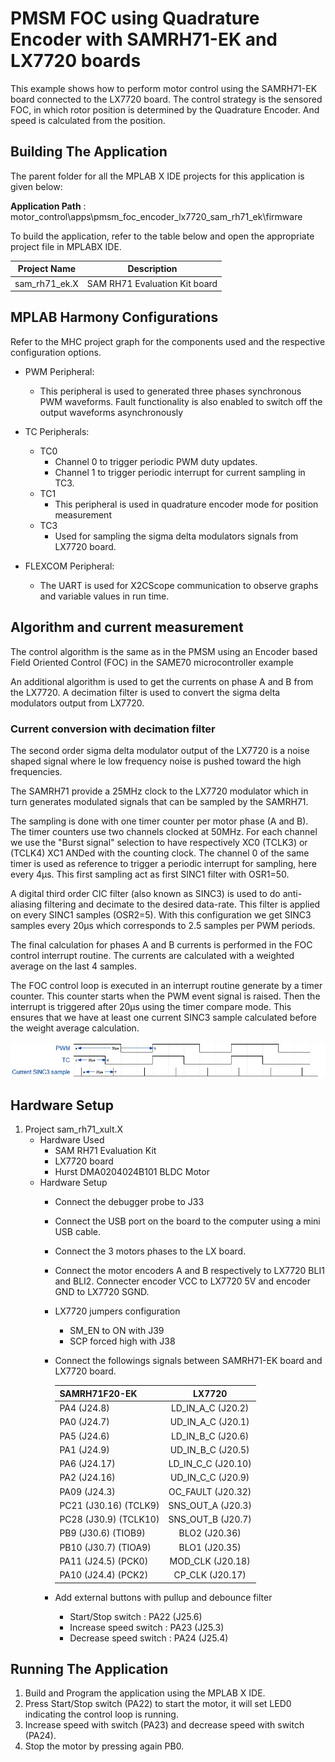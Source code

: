 # PMSM FOC using Quadrature Encoder with SAMRH71-EK and LX7720 boards

This example shows how to perform motor control using the SAMRH71-EK board connected to the LX7720 board. The control strategy is the sensored FOC, in which rotor position is determined by the Quadrature Encoder. And speed is calculated from the position. 

## Building The Application 
The parent folder for all the MPLAB X IDE projects for this application is given below:

**Application Path** : motor_control\apps\pmsm_foc_encoder_lx7720_sam_rh71_ek\firmware

To build the application, refer to the table below and open the appropriate project file in MPLABX IDE.

| Project Name  | Description   |
| ------------- |:-------------:|
| sam_rh71_ek.X | SAM RH71 Evaluation Kit board  |
	

## MPLAB Harmony Configurations 

Refer to the MHC project graph for the components used and the respective configuration options.

* PWM Peripheral:
    * This peripheral is used to generated three phases synchronous PWM waveforms. Fault functionality is also enabled to switch off the output waveforms asynchronously
* TC Peripherals:
    * TC0
        * Channel 0 to trigger periodic PWM duty updates.
        * Channel 1 to trigger periodic interrupt for current sampling in TC3.
    * TC1
        * This peripheral is used in quadrature encoder mode for position measurement
    * TC3
        * Used for sampling the sigma delta modulators signals from LX7720 board.

* FLEXCOM Peripheral:
    * The UART is used for X2CScope communication to observe graphs and variable values in run time.

## Algorithm and current measurement

The control algorithm is the same as in the PMSM using an Encoder based Field Oriented Control (FOC) in the SAME70 microcontroller example

An additional algorithm is used to get the currents on phase A and B from the LX7720. A decimation filter is used to convert the sigma delta modulators output from LX7720.

### Current conversion with decimation filter

The second order sigma delta modulator output of the LX7720 is a noise shaped signal where le low frequency noise is pushed toward the high frequencies.

The SAMRH71 provide a 25MHz clock to the LX7720 modulator which in turn generates modulated signals that can be sampled by the SAMRH71.

The sampling is done with one timer counter per motor phase (A and B). The timer counters use two channels clocked at 50MHz. For each channel we use the "Burst signal" selection to have respectively XC0 (TCLK3) or (TCLK4) XC1 ANDed with the counting clock. The channel 0 of the same timer is used as reference to trigger a periodic interrupt for sampling, here every 4µs. This first sampling act as first SINC1 filter with OSR1=50.

A digital third order CIC filter (also known as SINC3) is used to do anti-aliasing filtering and decimate to the desired data-rate​. This filter is applied on every SINC1 samples (OSR2=5).
With this configuration we get SINC3 samples every 20µs which corresponds to 2.5 samples per PWM periods.

The final calculation for phases A and B currents is performed in the FOC control interrupt routine. The currents are calculated with a weighted average on the last 4 samples.

The FOC control loop is executed in an interrupt routine generate by a timer counter. This counter starts when the PWM event signal is raised. Then the interrupt is triggered after 20µs using the timer compare mode. This ensures that we have at least one current SINC3 sample calculated before the weight average calculation.

![PWM and Current samples diagram](img/pwm_current_sample_diagram.jpg "PWM and Current samples diagram")

## Hardware Setup

1. Project sam_rh71_xult.X
    * Hardware Used
        * SAM RH71 Evaluation Kit
        * LX7720 board
        * Hurst DMA0204024B101 BLDC Motor
    * Hardware Setup
        * Connect the debugger probe to J33
        * Connect the USB port on the board to the computer using a mini USB cable.
        * Connect the 3 motors phases to the LX board.
        * Connect the motor encoders A and B respectively to LX7720 BLI1 and BLI2. Connecter encoder VCC to LX7720 5V and encoder GND to LX7720 SGND.
        * LX7720 jumpers configuration
            * SM_EN to ON with J39
            * SCP forced high with J38
        * Connect the followings signals between SAMRH71-EK board and LX7720 board.

            | SAMRH71F20-EK        | LX7720                |
            | -------------        |:-------------:        |
            | PA4 (J24.8)          |   LD_IN_A_C   (J20.2) | 
            | PA0 (J24.7)          |   UD_IN_A_C   (J20.1) | 
            | PA5 (J24.6)          |   LD_IN_B_C   (J20.6) | 
            | PA1 (J24.9)          |   UD_IN_B_C   (J20.5) | 
            | PA6 (J24.17)         |   LD_IN_C_C   (J20.10)|
            | PA2 (J24.16)         |   UD_IN_C_C   (J20.9) |
            | PA09 (J24.3)         |   OC_FAULT    (J20.32)|
            | PC21 (J30.16) (TCLK9)|   SNS_OUT_A   (J20.3) |
            | PC28 (J30.9) (TCLK10)|   SNS_OUT_B   (J20.7) |
            | PB9 (J30.6) (TIOB9)  |   BLO2        (J20.36)|
            | PB10 (J30.7) (TIOA9) |   BLO1        (J20.35)|
            | PA11 (J24.5) (PCK0)  |   MOD_CLK     (J20.18)|
            | PA10 (J24.4) (PCK2)  |   CP_CLK      (J20.17)|

        * Add external buttons with pullup and debounce filter
            * Start/Stop switch : PA22 (J25.6)
            * Increase speed switch : PA23 (J25.3)
            * Decrease speed switch : PA24 (J25.4)

## Running The Application

1. Build and Program the application using the MPLAB X IDE.
2. Press Start/Stop switch (PA22) to start the motor, it will set LED0 indicating the control loop is running.
3. Increase speed with switch (PA23) and decrease speed with switch (PA24).
4. Stop the motor by pressing again PB0.
